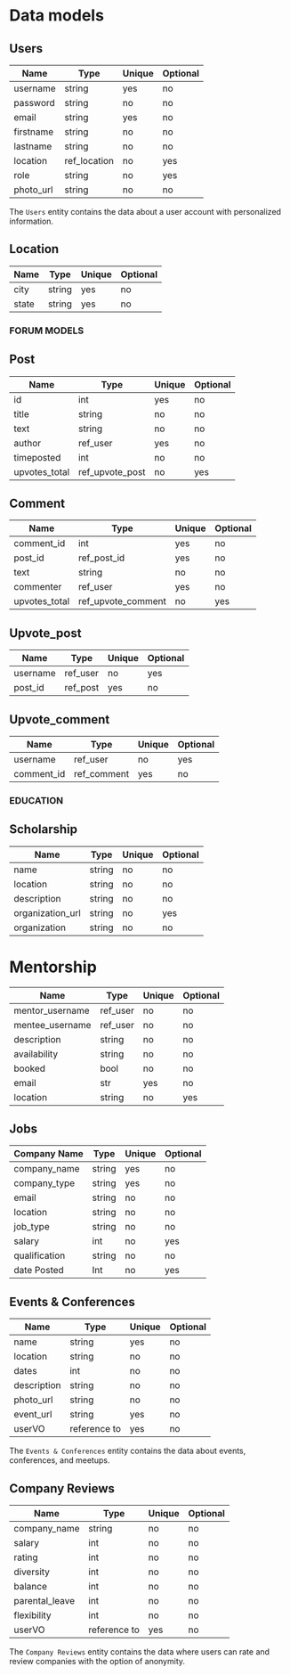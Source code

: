 # Data models

## Users

| Name      | Type         | Unique | Optional |
| --------- | ------------ | ------ | -------- |
| username  | string       | yes    | no       |
| password  | string       | no     | no       |
| email     | string       | yes    | no       |
| firstname | string       | no     | no       |
| lastname  | string       | no     | no       |
| location  | ref_location | no     | yes      |
| role      | string       | no     | yes      |
| photo_url | string       | no     | no       |

The `Users` entity contains the data about a user account
with personalized information.

## Location

| Name  | Type   | Unique | Optional |
| ----- | ------ | ------ | -------- |
| city  | string | yes    | no       |
| state | string | yes    | no       |

### FORUM MODELS

## Post

| Name          | Type            | Unique | Optional |
| ------------- | --------------- | ------ | -------- |
| id            | int             | yes    | no       |
| title         | string          | no     | no       |
| text          | string          | no     | no       |
| author        | ref_user        | yes    | no       |
| timeposted    | int             | no     | no       |
| upvotes_total | ref_upvote_post | no     | yes      |

## Comment

| Name          | Type               | Unique | Optional |
| ------------- | ------------------ | ------ | -------- |
| comment_id    | int                | yes    | no       |
| post_id       | ref_post_id        | yes    | no       |
| text          | string             | no     | no       |
| commenter     | ref_user           | yes    | no       |
| upvotes_total | ref_upvote_comment | no     | yes      |

## Upvote_post

| Name     | Type     | Unique | Optional |
| -------- | -------- | ------ | -------- |
| username | ref_user | no     | yes      |
| post_id  | ref_post | yes    | no       |

## Upvote_comment

| Name       | Type        | Unique | Optional |
| ---------- | ----------- | ------ | -------- |
| username   | ref_user    | no     | yes      |
| comment_id | ref_comment | yes    | no       |

### EDUCATION

## Scholarship

| Name             | Type   | Unique | Optional |
| ---------------- | ------ | ------ | -------- |
| name             | string | no     | no       |
| location         | string | no     | no       |
| description      | string | no     | no       |
| organization_url | string | no     | yes      |
| organization     | string | no     | no       |

# Mentorship

| Name            | Type     | Unique | Optional |
| --------------- | -------- | ------ | -------- |
| mentor_username | ref_user | no     | no       |
| mentee_username | ref_user | no     | no       |
| description     | string   | no     | no       |
| availability    | string   | no     | no       |
| booked          | bool     | no     | no       |
| email           | str      | yes    | no       |
| location        | string   | no     | yes      |

## Jobs

| Company Name  | Type   | Unique | Optional |
| ------------- | ------ | ------ | -------- |
| company_name  | string | yes    | no       |
| company_type  | string | yes    | no       |
| email         | string | no     | no       |
| location      | string | no     | no       |
| job_type      | string | no     | no       |
| salary        | int    | no     | yes      |
| qualification | string | no     | no       |
| date Posted   | Int    | no     | yes      |

## Events & Conferences

| Name        | Type         | Unique | Optional |
| ----------- | ------------ | ------ | -------- |
| name        | string       | yes    | no       |
| location    | string       | no     | no       |
| dates       | int          | no     | no       |
| description | string       | no     | no       |
| photo_url   | string       | no     | no       |
| event_url   | string       | yes    | no       |
| userVO      | reference to | yes    | no       |

The `Events & Conferences` entity contains the data about events, conferences, and meetups.

## Company Reviews

| Name           | Type         | Unique | Optional |
| -------------- | ------------ | ------ | -------- |
| company_name   | string       | no     | no       |
| salary         | int          | no     | no       |
| rating         | int          | no     | no       |
| diversity      | int          | no     | no       |
| balance        | int          | no     | no       |
| parental_leave | int          | no     | no       |
| flexibility    | int          | no     | no       |
| userVO         | reference to | yes    | no       |

The `Company Reviews` entity contains the data where users can rate and review companies with the option of anonymity.
